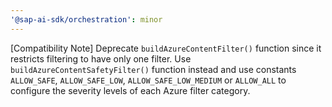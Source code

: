 ```yaml
---
'@sap-ai-sdk/orchestration': minor
---
```


[Compatibility Note] Deprecate `buildAzureContentFilter()` function since it restricts filtering to have only one filter.
Use `buildAzureContentSafetyFilter()` function instead and use constants `ALLOW_SAFE`, `ALLOW_SAFE_LOW`, `ALLOW_SAFE_LOW_MEDIUM` or `ALLOW_ALL` to configure the severity levels of each Azure filter category.